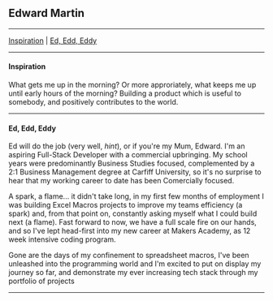 ## Edward Martin
***
[Inspiration](#Inspiration) | [Ed, Edd, Eddy](#Ed)
***

#### Inspiration
What gets me up in the morning? Or more approriately, what keeps me up until early hours of the morning? Building a product which is useful to somebody, and positively contributes to the world. 

***

#### Ed, Edd, Eddy
Ed will do the job (very well, *hint*), or if you're my Mum, Edward. I'm an aspiring Full-Stack Developer with a commercial upbringing. My school years were predominantly Business Studies focused, complemented by a 2:1 Business Management degree at Carfiff University, so it's no surprise to hear that my working career to date has been Comercially focused. 

A spark, a flame... it didn't take long, in my first few months of employment I was building Excel Macros projects to improve my teams efficiency (a spark) and, from that point on, constantly asking myself what I could build next (a flame). Fast forward to now, we have a full scale fire on our hands, and so I've lept head-first into my new career at Makers Academy, as 12 week intensive coding program.

Gone are the days of my confinement to spreadsheet macros, I've been unleashed into the programming world and I'm excited to put on display my journey so far, and demonstrate my ever increasing tech stack through my portfolio of projects 


***




